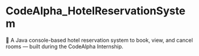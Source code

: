 # CodeAlpha_HotelReservationSystem
🏨 A Java console-based hotel reservation system to book, view, and cancel rooms — built during the CodeAlpha Internship.

